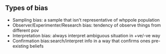 ## Types of bias

* Sampling bias: a sample that isn't representative of whppole population
* Observer/Experimenter/Research bias: tendency of observe things from different pov
* Interpretation bias: always interpret ambiguous situation in +ve/-ve way
* Confirmation bias:search/interpret info in a way that confirms ones pre-existing beliefs

